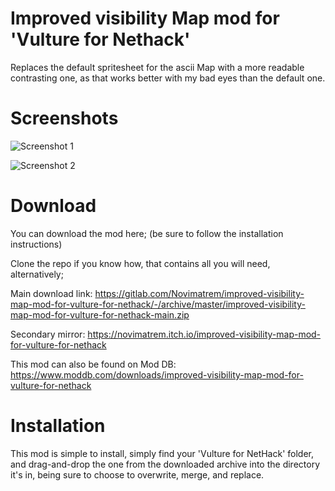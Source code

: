 # Improved visibility Map mod for 'Vulture for Nethack'

Replaces the default spritesheet for the ascii Map with a more readable contrasting one, as that works better with my bad eyes than the default one.

# Screenshots

![Screenshot 1](https://gitlab.com/Novimatrem/improved-visibility-map-mod-for-vulture-for-nethack/-/raw/master/screenshot1.png)

![Screenshot 2](https://gitlab.com/Novimatrem/improved-visibility-map-mod-for-vulture-for-nethack/-/raw/master/screenshot2.png)

# Download

You can download the mod here; (be sure to follow the installation instructions)

Clone the repo if you know how, that contains all you will need, alternatively;

Main download link: https://gitlab.com/Novimatrem/improved-visibility-map-mod-for-vulture-for-nethack/-/archive/master/improved-visibility-map-mod-for-vulture-for-nethack-main.zip

Secondary mirror: https://novimatrem.itch.io/improved-visibility-map-mod-for-vulture-for-nethack

​This mod can also be found on Mod DB: https://www.moddb.com/downloads/improved-visibility-map-mod-for-vulture-for-nethack

# Installation

This mod is simple to install, simply find your 'Vulture for NetHack' folder, and drag-and-drop the one from the downloaded archive into the directory it's in, being sure to choose to overwrite, merge, and replace.



